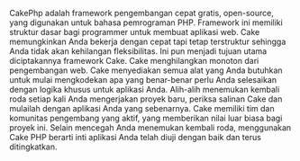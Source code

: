 CakePhp 
adalah framework pengembangan cepat gratis, open-source, yang digunakan untuk bahasa pemrograman PHP. Framework ini memiliki struktur dasar bagi programmer untuk membuat aplikasi web. Cake memungkinkan Anda bekerja dengan cepat tapi tetap terstruktur sehingga Anda tidak akan kehilangan fleksibilitas. Ini pun menjadi tujuan utama diciptakannya framework Cake. Cake menghilangkan monoton dari pengembangan web. Cake menyediakan semua alat yang Anda butuhkan untuk mulai mengkodekan apa yang benar-benar perlu Anda selesaikan dengan logika khusus untuk aplikasi Anda. Alih-alih menemukan kembali roda setiap kali Anda mengerjakan proyek baru, periksa salinan Cake dan mulailah dengan aplikasi Anda yang sebenarnya. Cake memiliki tim dan komunitas pengembang yang aktif, yang memberikan nilai luar biasa bagi proyek ini. Selain mencegah Anda menemukan kembali roda, menggunakan Cake PHP berarti inti aplikasi Anda telah diuji dengan baik dan terus ditingkatkan.
